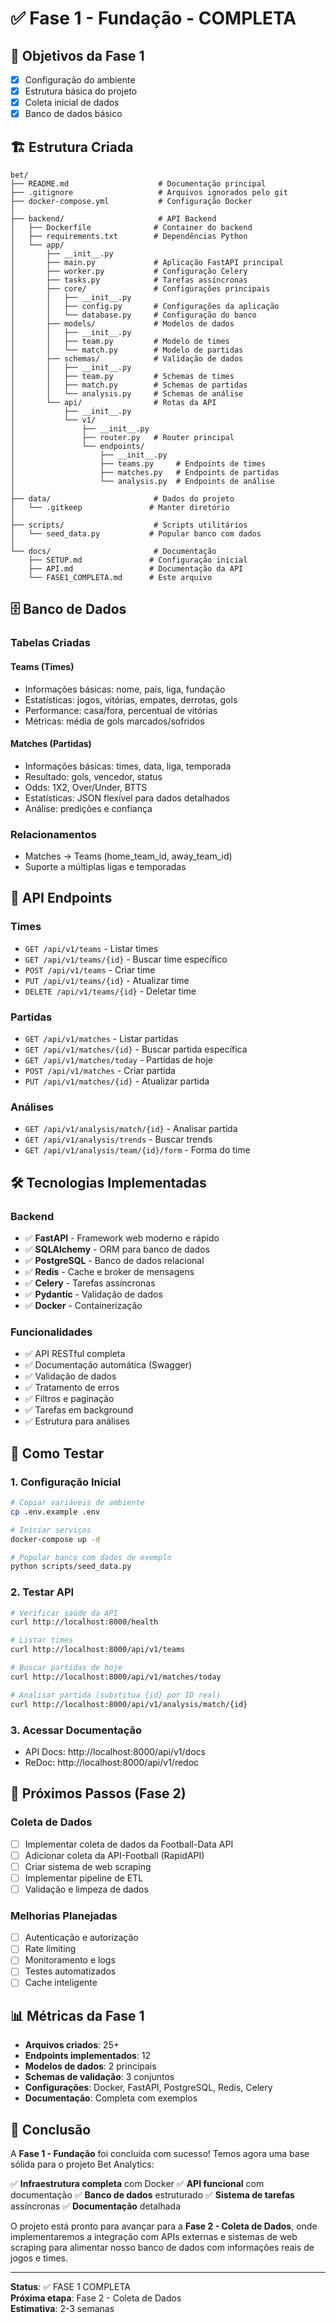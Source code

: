 # ✅ Fase 1 - Fundação - COMPLETA

## 🎯 Objetivos da Fase 1

- [x] Configuração do ambiente
- [x] Estrutura básica do projeto
- [x] Coleta inicial de dados
- [x] Banco de dados básico

## 🏗️ Estrutura Criada

```
bet/
├── README.md                    # Documentação principal
├── .gitignore                   # Arquivos ignorados pelo git
├── docker-compose.yml           # Configuração Docker
│
├── backend/                     # API Backend
│   ├── Dockerfile              # Container do backend
│   ├── requirements.txt        # Dependências Python
│   └── app/
│       ├── __init__.py
│       ├── main.py             # Aplicação FastAPI principal
│       ├── worker.py           # Configuração Celery
│       ├── tasks.py            # Tarefas assíncronas
│       ├── core/               # Configurações principais
│       │   ├── __init__.py
│       │   ├── config.py       # Configurações da aplicação
│       │   └── database.py     # Configuração do banco
│       ├── models/             # Modelos de dados
│       │   ├── __init__.py
│       │   ├── team.py         # Modelo de times
│       │   └── match.py        # Modelo de partidas
│       ├── schemas/            # Validação de dados
│       │   ├── __init__.py
│       │   ├── team.py         # Schemas de times
│       │   ├── match.py        # Schemas de partidas
│       │   └── analysis.py     # Schemas de análise
│       └── api/                # Rotas da API
│           ├── __init__.py
│           └── v1/
│               ├── __init__.py
│               ├── router.py   # Router principal
│               └── endpoints/
│                   ├── __init__.py
│                   ├── teams.py     # Endpoints de times
│                   ├── matches.py   # Endpoints de partidas
│                   └── analysis.py  # Endpoints de análise
│
├── data/                       # Dados do projeto
│   └── .gitkeep               # Manter diretório
│
├── scripts/                    # Scripts utilitários
│   └── seed_data.py           # Popular banco com dados
│
└── docs/                       # Documentação
    ├── SETUP.md               # Configuração inicial
    ├── API.md                 # Documentação da API
    └── FASE1_COMPLETA.md      # Este arquivo
```

## 🗄️ Banco de Dados

### Tabelas Criadas

#### Teams (Times)

- Informações básicas: nome, país, liga, fundação
- Estatísticas: jogos, vitórias, empates, derrotas, gols
- Performance: casa/fora, percentual de vitórias
- Métricas: média de gols marcados/sofridos

#### Matches (Partidas)

- Informações básicas: times, data, liga, temporada
- Resultado: gols, vencedor, status
- Odds: 1X2, Over/Under, BTTS
- Estatísticas: JSON flexível para dados detalhados
- Análise: predições e confiança

### Relacionamentos

- Matches → Teams (home_team_id, away_team_id)
- Suporte a múltiplas ligas e temporadas

## 🔗 API Endpoints

### Times

- `GET /api/v1/teams` - Listar times
- `GET /api/v1/teams/{id}` - Buscar time específico
- `POST /api/v1/teams` - Criar time
- `PUT /api/v1/teams/{id}` - Atualizar time
- `DELETE /api/v1/teams/{id}` - Deletar time

### Partidas

- `GET /api/v1/matches` - Listar partidas
- `GET /api/v1/matches/{id}` - Buscar partida específica
- `GET /api/v1/matches/today` - Partidas de hoje
- `POST /api/v1/matches` - Criar partida
- `PUT /api/v1/matches/{id}` - Atualizar partida

### Análises

- `GET /api/v1/analysis/match/{id}` - Analisar partida
- `GET /api/v1/analysis/trends` - Buscar trends
- `GET /api/v1/analysis/team/{id}/form` - Forma do time

## 🛠️ Tecnologias Implementadas

### Backend

- ✅ **FastAPI** - Framework web moderno e rápido
- ✅ **SQLAlchemy** - ORM para banco de dados
- ✅ **PostgreSQL** - Banco de dados relacional
- ✅ **Redis** - Cache e broker de mensagens
- ✅ **Celery** - Tarefas assíncronas
- ✅ **Pydantic** - Validação de dados
- ✅ **Docker** - Containerização

### Funcionalidades

- ✅ API RESTful completa
- ✅ Documentação automática (Swagger)
- ✅ Validação de dados
- ✅ Tratamento de erros
- ✅ Filtros e paginação
- ✅ Tarefas em background
- ✅ Estrutura para análises

## 🔧 Como Testar

### 1. Configuração Inicial

```bash
# Copiar variáveis de ambiente
cp .env.example .env

# Iniciar serviços
docker-compose up -d

# Popular banco com dados de exemplo
python scripts/seed_data.py
```

### 2. Testar API

```bash
# Verificar saúde da API
curl http://localhost:8000/health

# Listar times
curl http://localhost:8000/api/v1/teams

# Buscar partidas de hoje
curl http://localhost:8000/api/v1/matches/today

# Analisar partida (substitua {id} por ID real)
curl http://localhost:8000/api/v1/analysis/match/{id}
```

### 3. Acessar Documentação

- API Docs: http://localhost:8000/api/v1/docs
- ReDoc: http://localhost:8000/api/v1/redoc

## 🎯 Próximos Passos (Fase 2)

### Coleta de Dados

- [ ] Implementar coleta de dados da Football-Data API
- [ ] Adicionar coleta da API-Football (RapidAPI)
- [ ] Criar sistema de web scraping
- [ ] Implementar pipeline de ETL
- [ ] Validação e limpeza de dados

### Melhorias Planejadas

- [ ] Autenticação e autorização
- [ ] Rate limiting
- [ ] Monitoramento e logs
- [ ] Testes automatizados
- [ ] Cache inteligente

## 📊 Métricas da Fase 1

- **Arquivos criados**: 25+
- **Endpoints implementados**: 12
- **Modelos de dados**: 2 principais
- **Schemas de validação**: 3 conjuntos
- **Configurações**: Docker, FastAPI, PostgreSQL, Redis, Celery
- **Documentação**: Completa com exemplos

## 🎉 Conclusão

A **Fase 1 - Fundação** foi concluída com sucesso! Temos agora uma base sólida para o projeto Bet Analytics:

✅ **Infraestrutura completa** com Docker
✅ **API funcional** com documentação
✅ **Banco de dados** estruturado
✅ **Sistema de tarefas** assíncronas
✅ **Documentação** detalhada

O projeto está pronto para avançar para a **Fase 2 - Coleta de Dados**, onde implementaremos a integração com APIs externas e sistemas de web scraping para alimentar nosso banco de dados com informações reais de jogos e times.

---

**Status**: ✅ FASE 1 COMPLETA  
**Próxima etapa**: Fase 2 - Coleta de Dados  
**Estimativa**: 2-3 semanas
